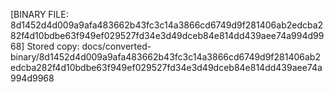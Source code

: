 [BINARY FILE: 8d1452d4d009a9afa483662b43fc3c14a3866cd6749d9f281406ab2edcba282f4d10bdbe63f949ef029527fd34e3d49dceb84e814dd439aee74a994d9968]
Stored copy: docs/converted-binary/8d1452d4d009a9afa483662b43fc3c14a3866cd6749d9f281406ab2edcba282f4d10bdbe63f949ef029527fd34e3d49dceb84e814dd439aee74a994d9968
